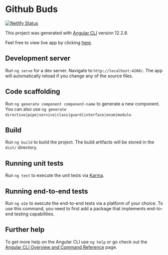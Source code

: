 # Github Buds

[![Netlify Status](https://api.netlify.com/api/v1/badges/c7ea5da3-f5e4-4f33-aa9b-1e3b9696d6e9/deploy-status)](https://app.netlify.com/sites/kind-hodgkin-85b644/deploys)

This project was generated with [Angular CLI](https://github.com/angular/angular-cli) version 12.2.8.

Feel free to view live app by clicking <a href="https://kind-hodgkin-85b644.netlify.app">here</a>.

## Development server

Run `ng serve` for a dev server. Navigate to `http://localhost:4200/`. The app will automatically reload if you change any of the source files.

## Code scaffolding

Run `ng generate component component-name` to generate a new component. You can also use `ng generate directive|pipe|service|class|guard|interface|enum|module`.

## Build

Run `ng build` to build the project. The build artifacts will be stored in the `dist/` directory.

## Running unit tests

Run `ng test` to execute the unit tests via [Karma](https://karma-runner.github.io).

## Running end-to-end tests

Run `ng e2e` to execute the end-to-end tests via a platform of your choice. To use this command, you need to first add a package that implements end-to-end testing capabilities.

## Further help

To get more help on the Angular CLI use `ng help` or go check out the [Angular CLI Overview and Command Reference](https://angular.io/cli) page.
